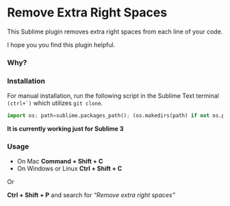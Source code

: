 # Remove Extra Right Spaces

This Sublime plugin removes extra right spaces from each line of your code.

I hope you you find this plugin helpful.

### Why?



### Installation

For manual installation, run the following script in the Sublime Text terminal ```(ctrl+`)``` which utilizes ```git clone```.

```python
import os; path=sublime.packages_path(); (os.makedirs(path) if not os.path.exists(path) else None); window.run_command('exec', {'cmd': ['git', 'clone', 'https://github.com/pererinha/RemoveExtraRightSpaces', 'RemoveExtraRightSpaces'], 'working_dir': path})
```

**It is currently working just for Sublime 3**

### Usage
* On Mac **Command + Shift + C** 
* On Windows or Linux **Ctrl + Shift + C**

Or 

**Ctrl + Shift + P** and search for *“Remove extra right spaces”*


